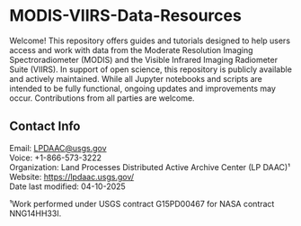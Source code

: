 # MODIS-VIIRS-Data-Resources  

Welcome! This repository offers guides and tutorials designed to help users access and work with data from the Moderate Resolution Imaging Spectroradiometer (MODIS) and the Visible Infrared Imaging Radiometer Suite (VIIRS). In support of open science, this repository is publicly available and actively maintained. While all Jupyter notebooks and scripts are intended to be fully functional, ongoing updates and improvements may occur. Contributions from all parties are welcome.  


## Contact Info  

Email: <LPDAAC@usgs.gov>  
Voice: +1-866-573-3222  
Organization: Land Processes Distributed Active Archive Center (LP DAAC)¹  
Website: <https://lpdaac.usgs.gov/>  
Date last modified: 04-10-2025  

¹Work performed under USGS contract G15PD00467 for NASA contract NNG14HH33I.  
